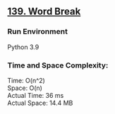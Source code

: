## [139. Word Break](https://leetcode.com/problems/word-break/)

### Run Environment
Python 3.9

### Time and Space Complexity:
Time: O(n^2)  
Space: O(n)  
Actual Time: 36 ms  
Actual Space: 14.4 MB
